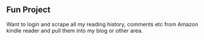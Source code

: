 ## Fun Project

Want to login and scrape all my reading history, comments etc
from Amazon kindle reader and pull them into my blog or other area.
